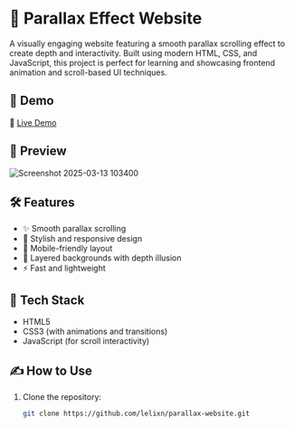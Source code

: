 
# 🌌 Parallax Effect Website

A visually engaging website featuring a smooth parallax scrolling effect to create depth and interactivity. Built using modern HTML, CSS, and JavaScript, this project is perfect for learning and showcasing frontend animation and scroll-based UI techniques.

## 🚀 Demo

🔗 [Live Demo]([https://your-live-site-link.com](https://parallax-0-1.vercel.app/))

## 📸 Preview
![Screenshot 2025-03-13 103400](https://github.com/user-attachments/assets/ca544999-2929-4479-a265-efef1ce7f1cb)





## 🛠️ Features

- ✨ Smooth parallax scrolling
- 🎨 Stylish and responsive design
- 📱 Mobile-friendly layout
- 🔄 Layered backgrounds with depth illusion
- ⚡ Fast and lightweight

## 🧰 Tech Stack

- HTML5
- CSS3 (with animations and transitions)
- JavaScript (for scroll interactivity)


## ✍️ How to Use

1. Clone the repository:
   ```bash
   git clone https://github.com/lelixn/parallax-website.git



